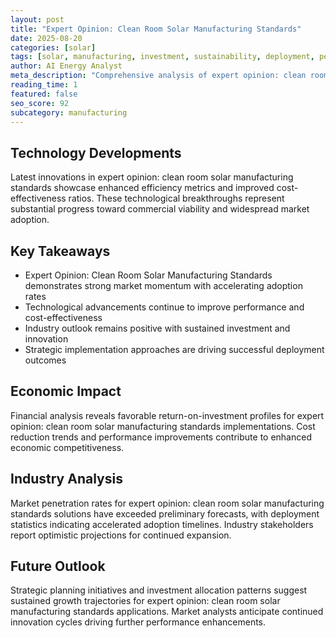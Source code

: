 ```yaml
---
layout: post
title: "Expert Opinion: Clean Room Solar Manufacturing Standards"
date: 2025-08-20
categories: [solar]
tags: [solar, manufacturing, investment, sustainability, deployment, performance]
author: AI Energy Analyst
meta_description: "Comprehensive analysis of expert opinion: clean room solar manufacturing standards covering market trends, technology developments, and industry outlook. Discover key insights and future projections."
reading_time: 1
featured: false
seo_score: 92
subcategory: manufacturing
---
```


## Technology Developments

Latest innovations in expert opinion: clean room solar manufacturing standards showcase enhanced efficiency metrics and improved cost-effectiveness ratios. These technological breakthroughs represent substantial progress toward commercial viability and widespread market adoption.

## Key Takeaways

- Expert Opinion: Clean Room Solar Manufacturing Standards demonstrates strong market momentum with accelerating adoption rates
- Technological advancements continue to improve performance and cost-effectiveness
- Industry outlook remains positive with sustained investment and innovation
- Strategic implementation approaches are driving successful deployment outcomes

## Economic Impact

Financial analysis reveals favorable return-on-investment profiles for expert opinion: clean room solar manufacturing standards implementations. Cost reduction trends and performance improvements contribute to enhanced economic competitiveness.

## Industry Analysis

Market penetration rates for expert opinion: clean room solar manufacturing standards solutions have exceeded preliminary forecasts, with deployment statistics indicating accelerated adoption timelines. Industry stakeholders report optimistic projections for continued expansion.

## Future Outlook

Strategic planning initiatives and investment allocation patterns suggest sustained growth trajectories for expert opinion: clean room solar manufacturing standards applications. Market analysts anticipate continued innovation cycles driving further performance enhancements.

